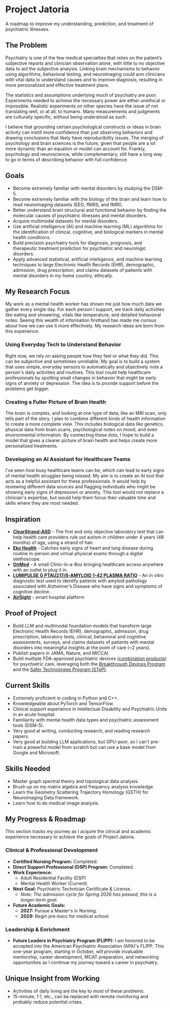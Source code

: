 # Project Jatoria
A roadmap to improve my understanding, prediction, and treatment of psychiatric illnesses.

## The Problem
Psychiatry is one of the few medical specialties that relies on the patient’s subjective reports and clinician observation alone, with little to no objective data to aid the subjective analysis. Linking brain mechanisms to behavior using algorithms, behavioral testing, and neuroimaging could arm clinicians with vital data to understand causes and to improve diagnosis, resulting in more personalized and effective treatment plans.

The statistics and assumptions underlying much of psychiatry are poor. Experiments needed to achieve the necessary power are either unethical or impossible. Realistic experiments on other species have the issue of not translating well, or at all, to humans. Many measurements and judgments are culturally specific, without being understood as such.

I believe that grounding certain psychological constructs or ideas in brain activity can instill more confidence than just observing behaviors and drawing conclusions that likely have reproducibility issues. The merging of psychology and brain sciences is the future, given that people are a lot more dynamic than an equation or model can account for. Frankly, psychology and neuroscience, while complementary, still have a long way to go in terms of describing behavior with full confidence.

## Goals
- Become extremely familiar with mental disorders by studying the DSM-5.
- Become extremely familiar with the biology of the brain and learn how to read neuroimaging datasets (EEG, fNIRS, and fMRI).
- Better understand brain structural and functional behavior by finding the molecular causes of psychiatric illnesses and mental disorders.
- Acquire multimodal datasets for mental disorders.
- Use artificial intelligence (AI) and machine learning (ML) algorithms for the identification of clinical, cognitive, and biological markers in mental health conditions.
- Build precision psychiatry tools for diagnosis, prognosis, and therapeutic treatment prediction for psychiatric and neurologic disorders.
- Apply advanced statistical, artificial intelligence, and machine learning techniques to large Electronic Health Records (EHR), demographic, admission, drug prescription, and claims datasets of patients with mental disorders in my home country, ethically.

## My Research Focus
My work as a mental health worker has shown me just how much data we gather every single day. For each person I support, we track daily activities like eating and showering, vitals like temperature, and detailed behavioral notes. Seeing this wealth of information firsthand has made me curious about how we can use it more effectively. My research ideas are born from this experience.

### Using Everyday Tech to Understand Behavior
Right now, we rely on asking people how they feel or what they did. This can be subjective and sometimes unreliable. My goal is to build a system that uses simple, everyday sensors to automatically and objectively note a person's daily activities and routines. This tool could help healthcare professionals by spotting small changes in behavior that might be early signs of anxiety or depression. The idea is to provide support before the problems get bigger.

### Creating a Fuller Picture of Brain Health
The brain is complex, and looking at one type of data, like an MRI scan, only tells part of the story. I plan to combine different kinds of health information to create a more complete view. This includes biological data like genetics, physical data from brain scans, psychological notes on mood, and even environmental information. By connecting these dots, I hope to build a model that gives a clearer picture of brain health and helps create more personalized treatments.

### Developing an AI Assistant for Healthcare Teams
I've seen how busy healthcare teams can be, which can lead to early signs of mental health struggles being missed. My aim is to create an AI tool that acts as a helpful assistant for these professionals. It would help by reviewing different data sources and flagging individuals who might be showing early signs of depression or anxiety. This tool would not replace a clinician's expertise, but would help them focus their valuable time and skills where they are most needed.

## Inspiration
- **[ClearStrand-ASD](https://www.clearstrandasd.com/)** - The first and only objective laboratory test that can help health care providers rule out autism in children under 4 years (48 months) of age, using a strand of hair.
- **[Eko Health](https://www.ekohealth.com/)** - Catches early signs of heart and lung disease during routine in-person and virtual physical exams through a digital stethoscope.
- **[OnMed](https://www.onmed.com/)** -  A small Clinic-in-a-Box bringing healthcare access anywhere with an outlet to plug it in.
- **[LUMIPULSE G PTAU217/ß-AMYLOID 1-42 PLASMA RATIO](https://www.fda.gov/news-events/press-announcements/fda-clears-first-blood-test-used-diagnosing-alzheimers-disease)** - An in vitro diagnostic test used to identify patients with amyloid pathology associated with Alzheimer’s Disease who have signs and symptoms of cognitive decline.
- **[AirSight](https://artisight.com/)** -  smart hospital platform

## Proof of Project
- Build LLM and multimodal foundation models that transform large Electronic Health Records (EHR), demographic, admission, drug prescription, laboratory tests, clinical, behavioral and cognitive assessments, surveys, and claims datasets of patients with mental disorders into meaningful insights at the point of care (~2 years).
- Publish papers in JAMA, Nature, and MICCAI.
- Build multiple FDA-approved psychiatric devices ([combination products](https://www.fda.gov/combination-products/about-combination-products)) for psychiatric care, leveraging both the [Breakthrough Devices Program](https://www.fda.gov/medical-devices/how-study-and-market-your-device/breakthrough-devices-program#s1) and the [Safer Technologies Program (STeP)](https://www.fda.gov/medical-devices/how-study-and-market-your-device/safer-technologies-program-step-medical-devices#what).

## Current Skills
- Extremely proficient in coding in Python and C++.
- Knowledgeable about PyTorch and TensorFlow.
- Clinical support experience in Intellectual Disability and Psychiatric Units in an acute hospital.
- Familiarity with mental health data types and psychiatric assessment tools (DSM-5).
- Very good at writing, conducting research, and reading research papers.
- Very good at building LLM applications, but GPU-poor, so I can't pre-train a powerful model from scratch but can use a base model from Google and Microsoft.

## Skills Needed
- Master graph spectral theory and topological data analysis.
- Brush up on my matrix algebra and frequency analysis knowledge.
- Learn the Geometry Scattering Trajectory Homology (GSTH) for Neuroimaging Data framework.
- Learn how to do medical image analysis.

## My Progress & Roadmap
This section tracks my journey as I acquire the clinical and academic experience necessary to achieve the goals of Project Jatoria.

### Clinical & Professional Development
- **Certified Nursing Program:** Completed.
- **Direct Support Professional (DSP) Program:** Completed.
- **Work Experience:**
  - Adult Residential Facility (DSP)
  - Mental Health Worker (Current)
- **Next Goal:** Psychiatric Technician Certificate & License.
  - *Note: The admission cycle for Spring 2026 has passed; this is a longer-term goal.*
- **Future Academic Goals:**
  - **2027:** Pursue a Master's in Nursing.
  - **2029:** Begin pre-bacc for medical school.

### Leadership & Enrichment
- **Future Leaders in Psychiatry Program (FLIPP):** I am honored to be accepted into the American Psychiatric Association (APA)'s FLIPP. This one-year program, starting in October, will provide invaluable mentorship, career development, MCAT preparation, and networking opportunities as I continue my journey toward a career in psychiatry.

## Unique Insight from Working
- Activities of daily living are the key to most of these problems.
- 15-minute, 1:1, etc., can be replaced with remote monitoring and probably reduce potential crises.
